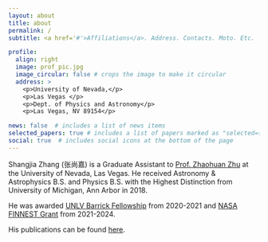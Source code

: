 ```yaml
---
layout: about
title: about
permalink: /
subtitle: <a href='#'>Affiliations</a>. Address. Contacts. Moto. Etc.

profile:
  align: right
  image: prof_pic.jpg
  image_circular: false # crops the image to make it circular
  address: >
    <p>University of Nevada,</p>
    <p>Las Vegas </p>
    <p>Dept. of Physics and Astronomy</p>
    <p>Las Vegas, NV 89154</p>

news: false  # includes a list of news items
selected_papers: true # includes a list of papers marked as "selected={true}"
social: true  # includes social icons at the bottom of the page
---
```


Shangjia Zhang (张尚嘉) is a Graduate Assistant to [Prof. Zhaohuan Zhu](https://unlv-spfg.github.io/team/zhu-zhaohuan/) at the University of Nevada, Las Vegas. He received Astronomy & Astrophysics B.S. and Physics B.S. with the Highest Distinction from University of Michigan, Ann Arbor in 2018. 

He was awarded [UNLV Barrick Fellowship](https://unlv-spfg.github.io/awards/barrick/) from 2020-2021 and [NASA FINNEST Grant](https://unlv-spfg.github.io/awards/finnest/) from 2021-2024.

His publications can be found [here](https://ui.adsabs.harvard.edu/public-libraries/Pr-dNlzISAu-ZARtksGGqQ).
